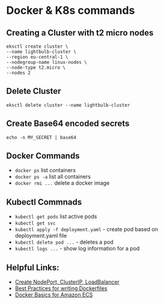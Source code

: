 # Docker & K8s commands

## Creating a Cluster with t2 micro nodes
```
eksctl create cluster \
--name lightbulb-cluster \
--region eu-central-1 \
--nodegroup-name linux-nodes \
--node-type t2.micro \
--nodes 2
```

## Delete Cluster
`eksctl delete cluster --name lightbulb-cluster`

## Create Base64 encoded secrets
`echo -n MY_SECRET | base64`

## Docker Commands
- `docker ps` list containers
- `docker ps -a` list all containers
- `docker rmi ...` delete a docker image

## Kubectl Commnads
- `kubectl get pods` list active pods
- `kubectl get svc` 
- `kubectl apply -f deployment.yaml`  - create pod based on deployment.yaml file
- `kubectl delete pod ...` - deletes a pod
- `kubectl logs ...` - show log information for a pod

## Helpful Links:
- [Create NodePort, ClusterIP, LoadBalancer](https://aws.amazon.com/premiumsupport/knowledge-center/eks-kubernetes-services-cluster/)
- [Best Practices for writing Dockerfiles](https://docs.docker.com/develop/develop-images/dockerfile_best-practices/)
- [Docker Basics for Amazon ECS](https://docs.aws.amazon.com/AmazonECS/latest/developerguide/docker-basics.html#docker-basics-create-image)


